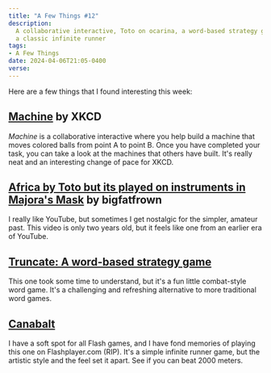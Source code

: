 ```yaml
---
title: "A Few Things #12"
description:
  A collaborative interactive, Toto on ocarina, a word-based strategy game, and
  a classic infinite runner
tags:
- A Few Things
date: 2024-04-06T21:05-0400
verse:
---
```


Here are a few things that I found interesting this week:

## [Machine](https://xkcd.com/2916/) by XKCD

_Machine_ is a collaborative interactive where you help build a machine that
moves colored balls from point A to point B. Once you have completed your task,
you can take a look at the machines that others have built. It's really neat and
an interesting change of pace for XKCD.

## [Africa by Toto but its played on instruments in Majora's Mask](https://www.youtube.com/watch?v=Av5oRf88aso) by bigfatfrown

I really like YouTube, but sometimes I get nostalgic for the simpler, amateur
past. This video is only two years old, but it feels like one from an earlier
era of YouTube.

## [Truncate: A word-based strategy game](https://truncate.town/)

This one took some time to understand, but it's a fun little combat-style word
game. It's a challenging and refreshing alternative to more traditional word
games.

## [Canabalt](https://canabalt.com/)

I have a soft spot for all Flash games, and I have fond memories of playing this
one on Flashplayer.com (RIP). It's a simple infinite runner game, but the
artistic style and the feel set it apart. See if you can beat 2000 meters.
